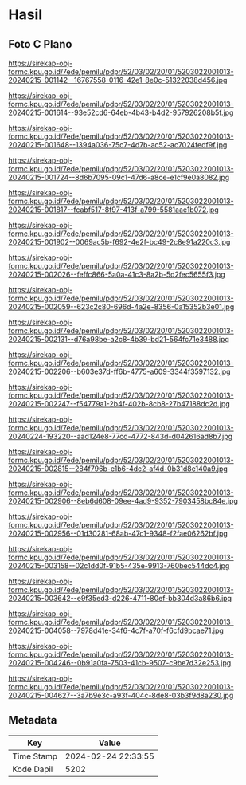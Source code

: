 # Hasil

## Foto C Plano

https://sirekap-obj-formc.kpu.go.id/7ede/pemilu/pdpr/52/03/02/20/01/5203022001013-20240215-001142--16767558-0116-42e1-8e0c-51322038d456.jpg

https://sirekap-obj-formc.kpu.go.id/7ede/pemilu/pdpr/52/03/02/20/01/5203022001013-20240215-001614--93e52cd6-64eb-4b43-b4d2-957926208b5f.jpg

https://sirekap-obj-formc.kpu.go.id/7ede/pemilu/pdpr/52/03/02/20/01/5203022001013-20240215-001648--1394a036-75c7-4d7b-ac52-ac7024fedf9f.jpg

https://sirekap-obj-formc.kpu.go.id/7ede/pemilu/pdpr/52/03/02/20/01/5203022001013-20240215-001724--8d6b7095-09c1-47d6-a8ce-e1cf9e0a8082.jpg

https://sirekap-obj-formc.kpu.go.id/7ede/pemilu/pdpr/52/03/02/20/01/5203022001013-20240215-001817--fcabf517-8f97-413f-a799-5581aae1b072.jpg

https://sirekap-obj-formc.kpu.go.id/7ede/pemilu/pdpr/52/03/02/20/01/5203022001013-20240215-001902--0069ac5b-f692-4e2f-bc49-2c8e91a220c3.jpg

https://sirekap-obj-formc.kpu.go.id/7ede/pemilu/pdpr/52/03/02/20/01/5203022001013-20240215-002026--feffc866-5a0a-41c3-8a2b-5d2fec5655f3.jpg

https://sirekap-obj-formc.kpu.go.id/7ede/pemilu/pdpr/52/03/02/20/01/5203022001013-20240215-002059--623c2c80-696d-4a2e-8356-0a15352b3e01.jpg

https://sirekap-obj-formc.kpu.go.id/7ede/pemilu/pdpr/52/03/02/20/01/5203022001013-20240215-002131--d76a98be-a2c8-4b39-bd21-564fc71e3488.jpg

https://sirekap-obj-formc.kpu.go.id/7ede/pemilu/pdpr/52/03/02/20/01/5203022001013-20240215-002206--b603e37d-ff6b-4775-a609-3344f3597132.jpg

https://sirekap-obj-formc.kpu.go.id/7ede/pemilu/pdpr/52/03/02/20/01/5203022001013-20240215-002247--f54779a1-2b4f-402b-8cb8-27b47188dc2d.jpg

https://sirekap-obj-formc.kpu.go.id/7ede/pemilu/pdpr/52/03/02/20/01/5203022001013-20240224-193220--aad124e8-77cd-4772-843d-d042616ad8b7.jpg

https://sirekap-obj-formc.kpu.go.id/7ede/pemilu/pdpr/52/03/02/20/01/5203022001013-20240215-002815--284f796b-e1b6-4dc2-af4d-0b31d8e140a9.jpg

https://sirekap-obj-formc.kpu.go.id/7ede/pemilu/pdpr/52/03/02/20/01/5203022001013-20240215-002906--8eb6d608-09ee-4ad9-9352-7903458bc84e.jpg

https://sirekap-obj-formc.kpu.go.id/7ede/pemilu/pdpr/52/03/02/20/01/5203022001013-20240215-002956--01d30281-68ab-47c1-9348-f2fae06262bf.jpg

https://sirekap-obj-formc.kpu.go.id/7ede/pemilu/pdpr/52/03/02/20/01/5203022001013-20240215-003158--02c1dd0f-91b5-435e-9913-760bec544dc4.jpg

https://sirekap-obj-formc.kpu.go.id/7ede/pemilu/pdpr/52/03/02/20/01/5203022001013-20240215-003642--e9f35ed3-d226-4711-80ef-bb304d3a86b6.jpg

https://sirekap-obj-formc.kpu.go.id/7ede/pemilu/pdpr/52/03/02/20/01/5203022001013-20240215-004058--7978d41e-34f6-4c7f-a70f-f6cfd9bcae71.jpg

https://sirekap-obj-formc.kpu.go.id/7ede/pemilu/pdpr/52/03/02/20/01/5203022001013-20240215-004246--0b91a0fa-7503-41cb-9507-c9be7d32e253.jpg

https://sirekap-obj-formc.kpu.go.id/7ede/pemilu/pdpr/52/03/02/20/01/5203022001013-20240215-004627--3a7b9e3c-a93f-404c-8de8-03b3f9d8a230.jpg


## Metadata

| Key        | Value               |
| ---------- | ------------------- |
| Time Stamp | 2024-02-24 22:33:55 |
| Kode Dapil | 5202                |



